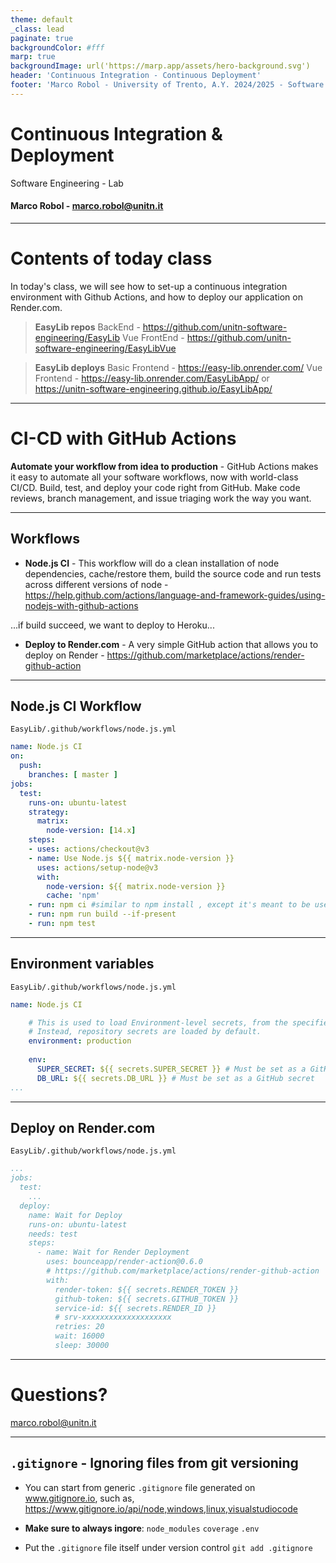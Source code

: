 ```yaml
---
theme: default
_class: lead
paginate: true
backgroundColor: #fff
marp: true
backgroundImage: url('https://marp.app/assets/hero-background.svg')
header: 'Continuous Integration - Continuous Deployment'
footer: 'Marco Robol - University of Trento, A.Y. 2024/2025 - Software Engineering'
---
```


# **Continuous Integration & Deployment**

Software Engineering - Lab

#### Marco Robol - marco.robol@unitn.it

---

# Contents of today class

In today's class, we will see how to set-up a continuous integration environment with Github Actions, and how to deploy our application on Render.com.

> **EasyLib repos**
> BackEnd - https://github.com/unitn-software-engineering/EasyLib
> Vue FrontEnd - https://github.com/unitn-software-engineering/EasyLibVue

> **EasyLib deploys**
> Basic Frontend - https://easy-lib.onrender.com/
> Vue Frontend - https://easy-lib.onrender.com/EasyLibApp/ or https://unitn-software-engineering.github.io/EasyLibApp/

---

# CI-CD with GitHub Actions

**Automate your workflow from idea to production** - GitHub Actions makes it easy to automate all your software workflows, now with world-class CI/CD. Build, test, and deploy your code right from GitHub. Make code reviews, branch management, and issue triaging work the way you want.

---

## Workflows

- **Node.js CI** - This workflow will do a clean installation of node dependencies, cache/restore them, build the source code and run tests across different versions of node - https://help.github.com/actions/language-and-framework-guides/using-nodejs-with-github-actions

...if build succeed, we want to deploy to Heroku...

- **Deploy to Render.com** - A very simple GitHub action that allows you to deploy on Render - https://github.com/marketplace/actions/render-github-action

---

## Node.js CI Workflow

`EasyLib/.github/workflows/node.js.yml`
```yaml
name: Node.js CI
on:
  push:
    branches: [ master ]
jobs:
  test:
    runs-on: ubuntu-latest
    strategy:
      matrix:
        node-version: [14.x]
    steps:
    - uses: actions/checkout@v3
    - name: Use Node.js ${{ matrix.node-version }}
      uses: actions/setup-node@v3
      with:
        node-version: ${{ matrix.node-version }}
        cache: 'npm'
    - run: npm ci #similar to npm install , except it's meant to be used in automated environments
    - run: npm run build --if-present
    - run: npm test
```

---

## Environment variables

`EasyLib/.github/workflows/node.js.yml`
```yaml
name: Node.js CI

    # This is used to load Environment-level secrets, from the specified environment.
    # Instead, repository secrets are loaded by default.
    environment: production
    
    env:
      SUPER_SECRET: ${{ secrets.SUPER_SECRET }} # Must be set as a GitHub secret
      DB_URL: ${{ secrets.DB_URL }} # Must be set as a GitHub secret
...
```

---

## Deploy on Render.com

`EasyLib/.github/workflows/node.js.yml`
```yaml
...
jobs:
  test:
    ...  
  deploy:
    name: Wait for Deploy
    runs-on: ubuntu-latest
    needs: test
    steps:
      - name: Wait for Render Deployment
        uses: bounceapp/render-action@0.6.0
        # https://github.com/marketplace/actions/render-github-action
        with:
          render-token: ${{ secrets.RENDER_TOKEN }}
          github-token: ${{ secrets.GITHUB_TOKEN }}
          service-id: ${{ secrets.RENDER_ID }}
          # srv-xxxxxxxxxxxxxxxxxxxx
          retries: 20
          wait: 16000
          sleep: 30000
```

---

# Questions?

marco.robol@unitn.it

---

## `.gitignore` - Ignoring files from git versioning

- You can start from generic `.gitignore` file generated on www.gitignore.io, such as, https://www.gitignore.io/api/node,windows,linux,visualstudiocode

- **Make sure to always ingore**: `node_modules` `coverage` `.env`

- Put the `.gitignore` file itself under version control `git add .gitignore`
